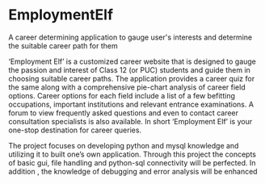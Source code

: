 # EmploymentElf
A career determining application to gauge user's interests and determine the suitable career path for them

‘Employment Elf’ is a customized career website that is designed to gauge the passion and interest of Class 12 (or  PUC) students and guide them in choosing suitable career paths. The application provides a career quiz for the same along with a comprehensive pie-chart analysis of career field options. Career options for each field include a list of a few befitting occupations, important institutions and relevant entrance examinations. A forum to view frequently asked questions and even to contact career consultation specialists is also available. In short ‘Employment Elf’ is your one-stop destination for career queries.

The  project focuses on developing python and mysql knowledge and utilizing it to built one’s own application.  Through this project the concepts of basic gui, file handling and python-sql connectivity will be perfected. In addition , the knowledge of debugging and error analysis will be  enhanced
